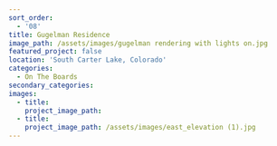 ```yaml
---
sort_order:
  - '08'
title: Gugelman Residence
image_path: /assets/images/gugelman rendering with lights on.jpg
featured_project: false
location: 'South Carter Lake, Colorado'
categories:
  - On The Boards
secondary_categories:
images:
  - title:
    project_image_path:
  - title:
    project_image_path: /assets/images/east_elevation (1).jpg
---
```


